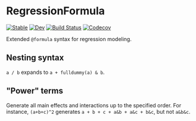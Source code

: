 # RegressionFormula

[![Stable](https://img.shields.io/badge/docs-stable-blue.svg)](https://kleinschmidt.github.io/RegressionFormula.jl/stable)
[![Dev](https://img.shields.io/badge/docs-dev-blue.svg)](https://kleinschmidt.github.io/RegressionFormula.jl/dev)
[![Build Status](https://travis-ci.com/kleinschmidt/RegressionFormula.jl.svg?branch=master)](https://travis-ci.com/kleinschmidt/RegressionFormula.jl)
[![Codecov](https://codecov.io/gh/kleinschmidt/RegressionFormula.jl/branch/master/graph/badge.svg)](https://codecov.io/gh/kleinschmidt/RegressionFormula.jl)

Extended `@formula` syntax for regression modeling.

## Nesting syntax

`a / b` expands to `a + fulldummy(a) & b`.

## "Power" terms

Generate all main effects and interactions up to the specified order.  For
instance, `(a+b+c)^2` generates `a + b + c + a&b + a&c + b&c`, but not `a&b&c`.
